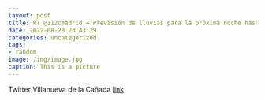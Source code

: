 ```yaml
---
layout: post
title: RT @112cmadrid ☔️ Previsión de lluvias para la próxima noche hasta las 1200h. de mañana lunes. ✔️ La @ComunidadMadrid activa...
date: 2022-08-28 23:43:29
categories: uncategorized
tags:
- random
image: /img/image.jpg
caption: This is a picture
---
```

Twitter Villanueva de la Cañada [link](https://twitter.com/AytoVDLCanada/status/1563958787811295232)
